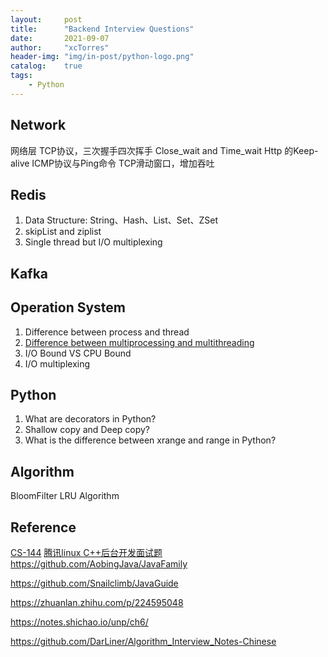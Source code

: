 ```yaml
---
layout:     post
title:      "Backend Interview Questions"
date:       2021-09-07
author:     "xcTorres"
header-img: "img/in-post/python-logo.png"
catalog:    true
tags:
    - Python
---  
```

## Network
网络层
TCP协议，三次握手四次挥手
Close_wait and Time_wait
Http 的Keep-alive
ICMP协议与Ping命令
TCP滑动窗口，增加吞吐


## Redis  
1. Data Structure: String、Hash、List、Set、ZSet  
2. skipList and ziplist
3. Single thread but I/O multiplexing

## Kafka



## Operation System
1. Difference between process and thread  
2. [Difference between multiprocessing and multithreading](https://www.guru99.com/difference-between-multiprocessing-and-multithreading.html)  
3. I/O Bound VS CPU Bound  
4. I/O multiplexing

## Python  
1. What are decorators in Python?
2. Shallow copy and Deep copy?  
3. What is the difference between xrange and range in Python?


## Algorithm
BloomFilter
LRU Algorithm



## Reference  
[CS-144](https://www.bilibili.com/video/BV137411Z7LR)
[腾讯linux C++后台开发面试题](https://zhuanlan.zhihu.com/p/103027724)  
https://github.com/AobingJava/JavaFamily

https://github.com/Snailclimb/JavaGuide

https://zhuanlan.zhihu.com/p/224595048

https://notes.shichao.io/unp/ch6/


https://github.com/DarLiner/Algorithm_Interview_Notes-Chinese
